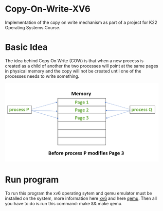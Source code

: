 # Copy-On-Write-XV6
Implementation of the copy on write mechanism as part of a project for K22 Operating Systems Course.

# Basic Idea
The idea behind Copy On Write (COW) is that when a new process is created as a child of another the two processes will point at the same pages in physical memory and the copy will not be created until one of the processes needs to write something.

![alt text](https://github.com/ThodBaniokos/Copy-On-Write-XV6/blob/main/img/Copy%20On%20Write%20Example%201.png)

# Run program
To run this program the xv6 operating sytem and qemu emulator must be installed on the system, more information here <a href ="https://gcallah.github.io/OperatingSystems/xv6Install.html">xv6</a> and here <a href ="https://www.qemu.org/download/">qemu</a>. Then all you have to do is run this command: make && make qemu.
